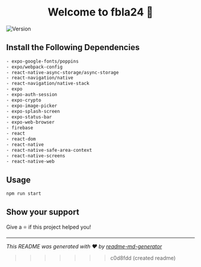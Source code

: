 <h1 align="center">Welcome to fbla24 👋</h1>
<p>
  <img alt="Version" src="https://img.shields.io/badge/version-1.0.0-blue.svg?cacheSeconds=2592000" />
</p>

## Install the Following Dependencies

```sh
- expo-google-fonts/poppins
- expo/webpack-config
- react-native-async-storage/async-storage
- react-navigation/native
- react-navigation/native-stack
- expo
- expo-auth-session
- expo-crypto
- expo-image-picker
- expo-splash-screen
- expo-status-bar
- expo-web-browser
- firebase
- react
- react-dom
- react-native
- react-native-safe-area-context
- react-native-screens
- react-native-web
```

## Usage

```sh
npm run start
```

## Show your support

Give a ⭐️ if this project helped you!

***
_This README was generated with ❤️ by [readme-md-generator](https://github.com/kefranabg/readme-md-generator)_
>>>>>>> c0d8fdd (created readme)
